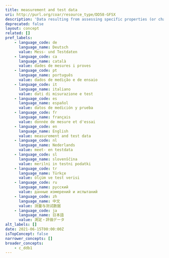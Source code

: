 ```yaml
---
title: measurement and test data
uri: http://purl.org/coar/resource_type/DD58-GFSX
description: 'Data resulting from assessing specific properties (or characteristics) of beings, things, phenomena, (and/ or processes) by applying pre-established standards and/or specialized instruments or techniques. [Source: Adapted from  https://ddialliance.org/Specification/DDI-CV/ModeOfCollection_3.0.html]'
deprecated: false
layout: concept
related: []
pref_labels:
    - language_code: de
      language_name: Deutsch
      value: Mess- und Testdaten
    - language_code: ca
      language_name: català
      value: dades de mesures i proves
    - language_code: pt
      language_name: português
      value: dados de medição e de ensaio
    - language_code: it
      language_name: italiano
      value: dati di misurazione e test
    - language_code: es
      language_name: español
      value: datos de medición y prueba
    - language_code: fr
      language_name: français
      value: donnée de mesure et d'essai
    - language_code: en
      language_name: English
      value: measurement and test data
    - language_code: nl
      language_name: Nederlands
      value: meet- en testdata
    - language_code: sl
      language_name: slovenščina
      value: merilni in testni podatki
    - language_code: tr
      language_name: Türkçe
      value: ölçüm ve test verisi
    - language_code: ru
      language_name: русский
      value: данные измерений и испытаний
    - language_code: zh
      language_name: 中文
      value: 测量与测试数据
    - language_code: ja
      language_name: 日本語
      value: 測定・評価データ
alt_labels: []
date: 2021-06-15T00:00:00Z
isTopConcept: false
narrower_concepts: []
broader_concepts:
    - c_ddb1
---
```


